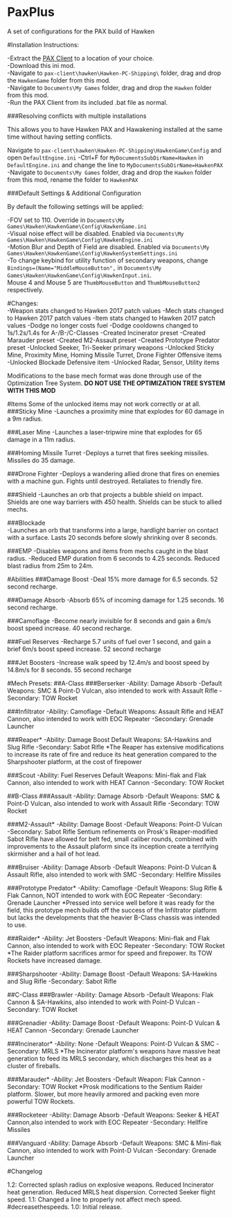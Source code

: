 ﻿# PaxPlus
A set of configurations for the PAX build of Hawken

#Installation Instructions:

-Extract the [PAX Client](https://drive.google.com/file/d/1bXj0wxjNct_kvndWWufxPqKWVnHdP2zV/view?usp=sharing) to a location of your choice.  
-Download this ini mod.  
-Navigate to `pax-client\hawken\Hawken-PC-Shipping\` folder, drag and drop the `HawkenGame` folder from this mod.  
-Navigate to `Documents\My Games` folder, drag and drop the `Hawken` folder from this mod.  
-Run the PAX Client from its included .bat file as normal.  

###Resolving conflicts with multiple installations

This allows you to have Hawken PAX and Hawakening installed at the same time without having setting conflicts.

Navigate to `pax-client\hawken\Hawken-PC-Shipping\HawkenGame\Config` and open `DefaultEngine.ini`
-Ctrl+F for `MyDocumentsSubDirName=Hawken` in `DefaultEngine.ini` and change the line to `MyDocumentsSubDirName=HawkenPAX`
-Navigate to `Documents\My Games` folder, drag and drop the `Hawken` folder from this mod, rename the folder to `HawkenPAX`

###Default Settings & Additional Configuration

By default the following settings will be applied:

-FOV set to 110. Override in `Documents\My Games\Hawken\HawkenGame\Config\HawkenGame.ini`  
-Visual noise effect will be disabled. Enabled via `Documents\My Games\Hawken\HawkenGame\Config\HawkenEngine.ini`  
-Motion Blur and Depth of Field are disabled. Enabled via `Documents\My Games\Hawken\HawkenGame\Config\HawkenSystemSettings.ini`  
-To change keybind for utility function of secondary weapons, change `Bindings=(Name="MiddleMouseButton",` in `Documents\My Games\Hawken\HawkenGame\Config\HawkenInput.ini`.  
Mouse 4 and Mouse 5 are `ThumbMouseButton` and `ThumbMouseButton2` respectively.

#Changes:  
-Weapon stats changed to Hawken 2017 patch values
-Mech stats changed to Hawken 2017 patch values
-Item stats changed to Hawken 2017 patch values
-Dodge no longer costs fuel
-Dodge cooldowns changed to 1s/1.2s/1.4s for A-/B-/C-Classes
-Created Incinerator preset
-Created Marauder preset
-Created M2-Assault preset
-Created Prototype Predator preset
-Unlocked Seeker, Tri-Seeker primary weapons
-Unlocked Sticky Mine, Proximity Mine, Homing Missile Turret, Drone Fighter Offensive items
-Unlocked Blockade Defensive item
-Unlocked Radar, Sensor, Utility items

Modifications to the base mech format was done through use of the Optimization Tree System. **DO NOT USE THE OPTIMIZATION TREE SYSTEM WITH THIS MOD**

#Items
Some of the unlocked items may not work correctly or at all.
###Sticky Mine
-Launches a proximity mine that explodes for 60 damage in a 9m radius.

###Laser Mine
-Launches a laser-tripwire mine that explodes for 65 damage in a 11m radius.

###Homing Missile Turret
-Deploys a turret that fires seeking missiles. Missiles do 35 damage.

###Drone Fighter
-Deploys a wandering allied drone that fires on enemies with a machine gun. Fights until destroyed. Retaliates to friendly fire.

###Shield
-Launches an orb that projects a bubble shield on impact. Shields are one way barriers with 450 health. Shields can be stuck to allied mechs.

###Blockade  
-Launches an orb that transforms into a large, hardlight barrier on contact with a surface. Lasts 20 seconds before slowly shrinking over 8 seconds.

###EMP
-Disables weapons and items from mechs caught in the blast radius.
-Reduced EMP duration from 6 seconds to 4.25 seconds. Reduced blast radius from 25m to 24m.

#Abilities
###Damage Boost
-Deal 15% more damage for 6.5 seconds. 52 second recharge.

###Damage Absorb
-Absorb 65% of incoming damage for 1.25 seconds. 16 second recharge.

###Camoflage
-Become nearly invisible for 8 seconds and gain a 6m/s boost speed increase. 40 second recharge.

###Fuel Reserves
-Recharge 5.7 units of fuel over 1 second, and gain a brief 6m/s boost speed increase. 52 second recharge

###Jet Boosters
-Increase walk speed by 12.4m/s and boost speed by 14.8m/s for 8 seconds. 55 second recharge

#Mech Presets:
##A-Class
###Berserker
-Ability: Damage Absorb
-Default Weapons: SMC & Point-D Vulcan, also intended to work with Assault Rifle
-Secondary: TOW Rocket

###Infiltrator
-Ability: Camoflage
-Default Weapons: Assault Rifle and HEAT Cannon, also intended to work with EOC Repeater
-Secondary: Grenade Launcher

###Reaper*
-Ability: Damage Boost
Default Weapons: SA-Hawkins and Slug Rifle
-Secondary: Sabot Rifle
*The Reaper has extensive modifications to increase its rate of fire and reduce its heat generation compared to the Sharpshooter platform, at the cost of firepower

###Scout
-Ability: Fuel Reserves
Default Weapons: Mini-flak and Flak Cannon, also intended to work with HEAT Cannon
-Secondary: TOW Rocket

##B-Class
###Assault
-Ability: Damage Absorb
-Default Weapons: SMC & Point-D Vulcan, also intended to work with Assault Rifle
-Secondary: TOW Rocket

###M2-Assault*
-Ability: Damage Boost
-Default Weapons: Point-D Vulcan
-Secondary: Sabot Rifle
Sentium refinements on Prosk's Reaper-modified Sabot Rifle have allowed for belt fed, small caliber rounds, combined with improvements to the Assault plaform since its inception create a terrifying skirmisher and a hail of hot lead.

###Bruiser
-Ability: Damage Absorb
-Default Weapons: Point-D Vulcan & Assault Rifle, also intended to work with SMC
-Secondary: Hellfire Missiles

###Prototype Predator*
-Ability: Camoflage
-Default Weapons: Slug Rifle & Flak Cannon, NOT intended to work with EOC Repeater 
-Secondary: Grenade Launcher
*Pressed into service well before it was ready for the field, this prototype mech builds off the success of the Infiltrator platform but lacks the developments that the heavier B-Class chassis was intended to use.

###Raider*
-Ability: Jet Boosters
-Default Weapons: Mini-flak and Flak Cannon, also intended to work with EOC Repeater
-Secondary: TOW Rocket
*The Raider platform sacrifices armor for speed and firepower. Its TOW Rockets have increased damage.

###Sharpshooter
-Ability: Damage Boost
-Default Weapons: SA-Hawkins and Slug Rifle
-Secondary: Sabot Rifle

##C-Class
###Brawler
-Ability: Damage Absorb
-Default Weapons: Flak Cannon & SA-Hawkins, also intended to work with Point-D Vulcan
-Secondary: TOW Rocket

###Grenadier
-Ability: Damage Boost
-Default Weapons: Point-D Vulcan & HEAT Cannon
-Secondary: Grenade Launcher

###Incinerator*
-Ability: None
-Default Weapons: Point-D Vulcan & SMC
-Secondary: MRLS
*The Incinerator platform's weapons have massive heat generation to feed its MRLS secondary, which discharges this heat as a cluster of fireballs.

###Marauder*
-Ability: Jet Boosters
-Default Weapon: Flak Cannon
-Secondary: TOW Rocket
*Prosk modifications to the Sentium Raider platform. Slower, but more heavily armored and packing even more powerful TOW Rockets.

###Rocketeer
-Ability: Damage Absorb
-Default Weapons: Seeker & HEAT Cannon,also intended to work with EOC Repeater
-Secondary: Hellfire Missiles

###Vanguard
-Ability: Damage Absorb
-Default Weapons: SMC & Mini-flak Cannon, also intended to work with Point-D Vulcan
-Secondary: Grenade Launcher

#Changelog

1.2: Corrected splash radius on explosive weapons. Reduced Incinerator heat generation. Reduced MRLS heat dispersion. Corrected Seeker flight speed.
1.1: Changed a line to properly not affect mech speed. #decreasethespeeds.
1.0: Initial release.
